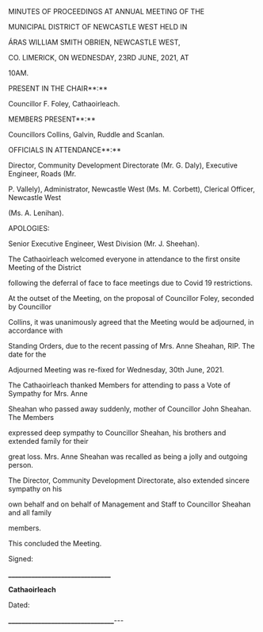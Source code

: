 MINUTES OF PROCEEDINGS AT ANNUAL MEETING OF THE

MUNICIPAL DISTRICT OF NEWCASTLE WEST HELD IN

ÁRAS WILLIAM SMITH OBRIEN, NEWCASTLE WEST,

CO. LIMERICK, ON WEDNESDAY, 23RD JUNE, 2021, AT

10AM.

PRESENT IN THE CHAIR**:**

Councillor F. Foley, Cathaoirleach.

MEMBERS PRESENT**:**

Councillors Collins, Galvin, Ruddle and Scanlan.

OFFICIALS IN ATTENDANCE**:**

Director, Community Development Directorate (Mr. G. Daly), Executive Engineer, Roads (Mr.

P. Vallely), Administrator, Newcastle West (Ms. M. Corbett), Clerical Officer, Newcastle West

(Ms. A. Lenihan).

APOLOGIES:

Senior Executive Engineer, West Division (Mr. J. Sheehan).

The Cathaoirleach welcomed everyone in attendance to the first onsite Meeting of the District

following the deferral of face to face meetings due to Covid 19 restrictions.

At the outset of the Meeting, on the proposal of Councillor Foley, seconded by Councillor

Collins, it was unanimously agreed that the Meeting would be adjourned, in accordance with

Standing Orders, due to the recent passing of Mrs. Anne Sheahan, RIP. The date for the

Adjourned Meeting was re-fixed for Wednesday, 30th June, 2021.

The Cathaoirleach thanked Members for attending to pass a Vote of Sympathy for Mrs. Anne

Sheahan who passed away suddenly, mother of Councillor John Sheahan. The Members

expressed deep sympathy to Councillor Sheahan, his brothers and extended family for their

great loss. Mrs. Anne Sheahan was recalled as being a jolly and outgoing person.

The Director, Community Development Directorate, also extended sincere sympathy on his

own behalf and on behalf of Management and Staff to Councillor Sheahan and all family

members.

This concluded the Meeting.

Signed:

**\_\_\_\_\_\_\_\_\_\_\_\_\_\_\_\_\_\_\_\_\_\_\_\_\_\_\_\_\_\_\_**

**Cathaoirleach**

Dated:

**\_\_\_\_\_\_\_\_\_\_\_\_\_\_\_\_\_\_\_\_\_\_\_\_\_\_\_\_\_\_\_\_**---
